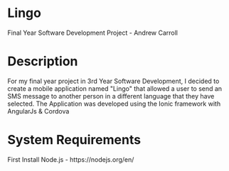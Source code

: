 # Lingo
Final Year Software Development Project - Andrew Carroll 
<h1> Description </h1>
 <p> For my final year project in 3rd Year Software Development, I decided to create a mobile application named "Lingo" that allowed a user to send an SMS message to another person in a different language that they have selected. The Application was developed using the Ionic framework  with AngularJs & Cordova </p>
<h1> System Requirements </h1>
  First Install Node.js - https://nodejs.org/en/ 
   
